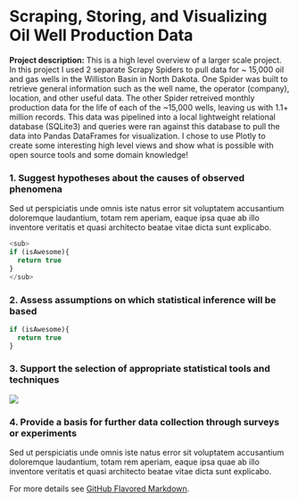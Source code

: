 # Scraping, Storing, and Visualizing Oil Well Production Data

**Project description:** This is a high level overview of a larger scale project. In this project I used 2 separate Scrapy Spiders to pull data for ~ 15,000 oil and gas wells in the Williston Basin in North Dakota. One Spider was built to retrieve general information such as the well name, the operator (company), location, and other useful data. The other Spider retreived monthly production data for the life of each of the ~15,000 wells, leaving us with 1.1+ million records. This data was pipelined into a local lightweight relational database (SQLite3) and queries were ran against this database to pull the data into Pandas DataFrames for visualization. I chose to use Plotly to create some interesting high level views and show what is possible with open source tools and some domain knowledge! 

### 1. Suggest hypotheses about the causes of observed phenomena

Sed ut perspiciatis unde omnis iste natus error sit voluptatem accusantium doloremque laudantium, totam rem aperiam, eaque ipsa quae ab illo inventore veritatis et quasi architecto beatae vitae dicta sunt explicabo. 


```javascript
<sub>
if (isAwesome){
  return true
}
</sub>
```


### 2. Assess assumptions on which statistical inference will be based

```javascript
if (isAwesome){
  return true
}
```

### 3. Support the selection of appropriate statistical tools and techniques

<img src="images/dummy_thumbnail.jpg?raw=true"/>

### 4. Provide a basis for further data collection through surveys or experiments

Sed ut perspiciatis unde omnis iste natus error sit voluptatem accusantium doloremque laudantium, totam rem aperiam, eaque ipsa quae ab illo inventore veritatis et quasi architecto beatae vitae dicta sunt explicabo. 

For more details see [GitHub Flavored Markdown](https://guides.github.com/features/mastering-markdown/).
